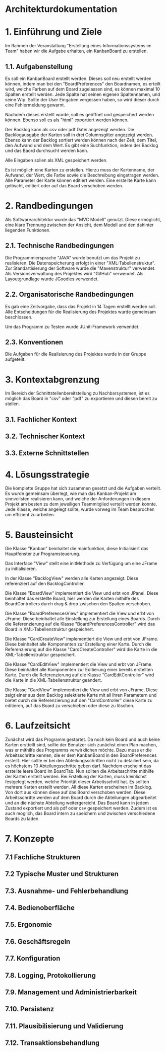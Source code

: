 ﻿# Architekturdokumentation

# 1. Einführung und Ziele
Im Rahmen der Veranstaltung "Erstellung eines Informationssystems im Team" haben wir die Aufgabe erhalten, ein KanbanBoard zu erstellen.

## 1.1. Aufgabenstellung

Es soll ein KanbanBoard erstellt werden. Dieses soll neu erstellt werden können, indem man bei den "BoardPreferences" den Boardnamen, es erteilt wird, welche Farben auf dem Board zugelassen sind, es können maximal 10 Spalten erstellt werden. Jede Spalte hat seinen eigenen Spaltennamen, und seine Wip. Sollte der User Eingaben vergessen haben, so wird dieser durch eine Fehlermeldung gewarnt.

Nachdem dieses erstellt wurde, soll es geöffnet und gespeichert werden können. Ebenso soll es als "html" exportiert werden können.

Der Backlog kann als csv oder pdf Datei angezeigt werden. Die Backlogausgabe der Karten soll in drei Columnsgitter angezeigt werden. Ebenso kann der Backlog sortiert werden können nach der Zeit, dem Titel, den Aufwand und dem Wert. Es gibt eine Suchfunktion, indem der Backlog und das Baord durchsucht werden kann.

Alle Eingaben sollen als XML gespeichert werden.

Es ist möglich eine Karten zu erstellen. Hierzu muss der Kartenname, der Aufwand, der Wert, die Farbe sowie die Beschreibung eingetragen werden. Alle Parameter der Karte können editiert werden. Eine erstellte Karte kann gelöscht, editiert oder auf das Board verschoben werden.


# 2. Randbedingungen
Als Softwarearchitektur wurde das "MVC Modell" genutzt. Diese ermöglicht, eine klare Trennung zwischen der Ansicht, dem Modell und den dahinter liegenden Funktionen.

## 2.1. Technische Randbedingungen
Die Programmiersprache "JAVA" wurde benutzt um das Projekt zu realisieren. Die Datenspeicherung erfolgt in einer "XML-Tabellenstruktur". Zur Standartisierung der Software wurde die "Mavenstruktur" verwendet. Als Versionsverwaltung des Projektes wird "GitHub" verwendet. Als Layoutgrundlage wurde JGoodies verwendet.


## 2.2. Organisatorische Randbedingungen

Es gab eine Zeitvorgabe, dass das Projekt in 14 Tagen erstellt werden soll.
Alle Entscheidungen für die Realisierung des Projektes wurde gemeinsam beschlossen.

Um das Programm zu Testen wurde JUnit-Framework verwendet.

## 2.3. Konventionen

Die Aufgaben für die Realisierung des Projektes wurde in der Gruppe aufgeteilt.

# 3. Kontextabgrenzung

Im Bereich der Schnittstellenbereitstellung zu Nachbarsystemen, ist es möglich das Board in "csv" oder "pdf" zu exportieren und diesen bereit zu stellen.

## 3.1. Fachlicher Kontext
## 3.2. Technischer Kontext
## 3.3. Externe Schnittstellen

# 4. Lösungsstrategie

Die komplette Gruppe hat sich zusammen gesetzt und die Aufgaben verteilt. Es wurde gemeinsam überlegt, wie man das Kanban-Projekt am sinnvollsten realisieren kann, und welche der Anforderungen in diesem Projekt am besten zu dem jeweiligen Teammitglied verteilt werden konnte. Jede Klasse, welche angelegt sollte, wurde vorweg im Team besprochen um effizient zu arbeiten.

# 5. Bausteinsicht

Die Klasse "Kanban" beinhaltet die mainfunktion, diese Initialisiert das Hauptfenster zur Programsteuerung.

Das Interface "View" stellt eine initMethode zu Verfügung um eine JFrame zu initialisieren.

In der Klasse "BacklogView" werden alle Karten angezeigt. Diese referenziert auf den BacklogController.

Die Klasse "BoardView" implementiert die View und erbt von JPanel. Diese beinhaltet das erstellte Board, hier werden die Karten mithilfe des BoardControllers durch drag & drop zwischen den Spalten verschoben.

Die Klasse "BoardPreferencesView" implementiert die View und erbt von JFrame. Diese beinhaltet alle Einstellung zur Erstellung eines Boards. Durch die Referenzierung auf die Klasse "BoardPreferencesController" wird das Board in XML-Tabellenstruktur gespeichert.

Die Klasse "CardCreateView" implementiert die View und erbt von JFrame. Diese beinhaltet alle Komponenten zur Erstellung einer Karte. Durch die Referenzierung auf die Klasse "CardCreateController" wird die Karte in die XML-Tabellenstruktur gespeichert.

Die Klasse "CardEditView" implementiert die View und erbt von JFrame. Diese beinhaltet alle Komponenten zur Editierung einer bereits erstellten Karte. Durch die Referenzierung auf die Klasse "CardEditController" wird die Karte in die XML-Tabellenstruktur geändert.

Die Klasse "CardView" implementiert die View und erbt von JFrame. Diese zeigt einer aus dem Backlog selektierte Karte mit all ihren Parametern und bietet durch die Referenzierung auf den "CardController" diese Karte zu editieren, auf das Board zu verschieben oder diese zu löschen.


# 6. Laufzeitsicht

Zunächst wird das Programm gestartet. Da noch kein Board und auch keine Karten ersttellt sind, sollte der Benutzer sich zunächst einen Plan machen, was er mithilfe des Programms verwirklichen möchte. Dazu muss er die Arbeitsschritte kennen, die er dem KanbanBoard in den BoardPreferences erstellt. Hier sollte er bei den Abteilungsschritten nicht zu detailiert sein, da es höchstens 10 Abteilungsschritte geben darf. Nachdem erscheint das erstellte leere Board im BoardTab. Nun sollten die Arbeitsschritte mithilfe der Karten erstellt werden. Bei Erstellung der Karten, muss kleinlichst festgelegt werden, welche Priorität dieser Arbeitsschritt hat. Es sollten mehrere Karten erstellt werden. All diese Karten erscheinen im Backlog. Von dort aus können diese auf das Board verschoben werden. Diese Arbeitsschritte werden auf dem Board durch die Abteilungen abgearbeitet und an die nächste Abteilung weitergereicht. Das Board kann in jedem Zustand exportiert und als pdf oder csv gespeichert werden. Zudem ist es auch möglich, das Board intern zu speichern und zwischen verschiedene Boards zu laden.

# 7. Konzepte
## 7.1 Fachliche Strukturen
## 7.2 Typische Muster und Strukturen
## 7.3. Ausnahme- und Fehlerbehandlung
## 7.4. Bedienoberfläche
## 7.5. Ergonomie
## 7.6. Geschäftsregeln
## 7.7. Konfiguration
## 7.8. Logging, Protokollierung
## 7.9. Management und Administrierbarkeit
## 7.10. Persistenz
## 7.11. Plausibilisierung und Validierung
## 7.12. Transaktionsbehandlung